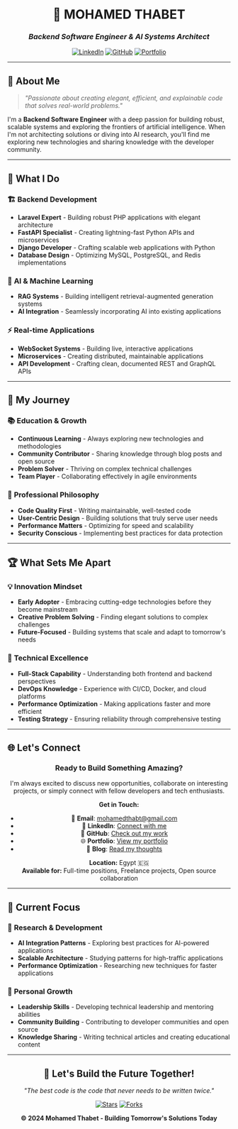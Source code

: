 <div align="center">

# 🚀 **MOHAMED THABET**

### _Backend Software Engineer & AI Systems Architect_

[![LinkedIn](https://img.shields.io/badge/LinkedIn-0077B5?style=for-the-badge&logo=linkedin&logoColor=white)](https://www.linkedin.com/in/mohamed--thabet/)
[![GitHub](https://img.shields.io/badge/GitHub-100000?style=for-the-badge&logo=github&logoColor=white)](https://github.com/MohamedThabt)
[![Portfolio](https://img.shields.io/badge/Portfolio-FF6B6B?style=for-the-badge&logo=portfolio&logoColor=white)](https://mohamedthabt.github.io/Portfolio/)

---

</div>

## 🌟 **About Me**

> _"Passionate about creating elegant, efficient, and explainable code that solves real-world problems."_

I'm a **Backend Software Engineer** with a deep passion for building robust, scalable systems and exploring the frontiers of artificial intelligence. When I'm not architecting solutions or diving into AI research, you'll find me exploring new technologies and sharing knowledge with the developer community.

---

## 🎯 **What I Do**

### 🏗️ **Backend Development**

- **Laravel Expert** - Building robust PHP applications with elegant architecture
- **FastAPI Specialist** - Creating lightning-fast Python APIs and microservices
- **Django Developer** - Crafting scalable web applications with Python
- **Database Design** - Optimizing MySQL, PostgreSQL, and Redis implementations

### 🤖 **AI & Machine Learning**

- **RAG Systems** - Building intelligent retrieval-augmented generation systems
- **AI Integration** - Seamlessly incorporating AI into existing applications

### ⚡ **Real-time Applications**

- **WebSocket Systems** - Building live, interactive applications
- **Microservices** - Creating distributed, maintainable applications
- **API Development** - Crafting clean, documented REST and GraphQL APIs

---

## 🚀 **My Journey**

### 📚 **Education & Growth**

- **Continuous Learning** - Always exploring new technologies and methodologies
- **Community Contributor** - Sharing knowledge through blog posts and open source
- **Problem Solver** - Thriving on complex technical challenges
- **Team Player** - Collaborating effectively in agile environments

### 🎯 **Professional Philosophy**

- **Code Quality First** - Writing maintainable, well-tested code
- **User-Centric Design** - Building solutions that truly serve user needs
- **Performance Matters** - Optimizing for speed and scalability
- **Security Conscious** - Implementing best practices for data protection

---

## 🏆 **What Sets Me Apart**

### 💡 **Innovation Mindset**

- **Early Adopter** - Embracing cutting-edge technologies before they become mainstream
- **Creative Problem Solving** - Finding elegant solutions to complex challenges
- **Future-Focused** - Building systems that scale and adapt to tomorrow's needs

### 🔧 **Technical Excellence**

- **Full-Stack Capability** - Understanding both frontend and backend perspectives
- **DevOps Knowledge** - Experience with CI/CD, Docker, and cloud platforms
- **Performance Optimization** - Making applications faster and more efficient
- **Testing Strategy** - Ensuring reliability through comprehensive testing

---

## 🌐 **Let's Connect**

<div align="center">

### **Ready to Build Something Amazing?**

I'm always excited to discuss new opportunities, collaborate on interesting projects, or simply connect with fellow developers and tech enthusiasts.

**Get in Touch:**

- 📧 **Email**: [mohamedthabt@gmail.com](mailto:mohamedthabt@gmail.com)
- 💼 **LinkedIn**: [Connect with me](https://www.linkedin.com/in/mohamed--thabet/)
- 🐙 **GitHub**: [Check out my work](https://github.com/MohamedThabt)
- 🌐 **Portfolio**: [View my portfolio](https://mohamedthabt.github.io/Portfolio/)
- 📝 **Blog**: [Read my thoughts](https://mohamedthabt.github.io/)

**Location:** Egypt 🇪🇬  
**Available for:** Full-time positions, Freelance projects, Open source collaboration

</div>

---

## 🎯 **Current Focus**

### 🔬 **Research & Development**

- **AI Integration Patterns** - Exploring best practices for AI-powered applications
- **Scalable Architecture** - Studying patterns for high-traffic applications
- **Performance Optimization** - Researching new techniques for faster applications

### 🌱 **Personal Growth**

- **Leadership Skills** - Developing technical leadership and mentoring abilities
- **Community Building** - Contributing to developer communities and open source
- **Knowledge Sharing** - Writing technical articles and creating educational content

---

<div align="center">

## 🌟 **Let's Build the Future Together!**

_"The best code is the code that never needs to be written twice."_

[![Stars](https://img.shields.io/github/stars/MohamedThabt/Portfolio?style=social)](https://github.com/MohamedThabt/Portfolio/stargazers)
[![Forks](https://img.shields.io/badge/GitHub-100000?style=for-the-badge&logo=github&logoColor=white)](https://github.com/MohamedThabt/Portfolio/network/members)

**© 2024 Mohamed Thabet - Building Tomorrow's Solutions Today**

</div>
